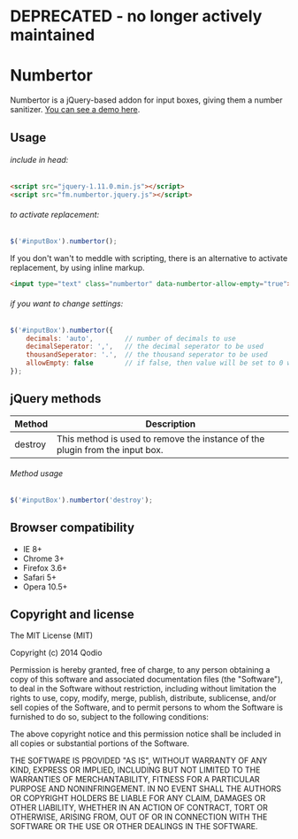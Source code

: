 DEPRECATED - no longer actively maintained
==========================================

Numbertor
=======
Numbertor is a jQuery-based addon for input boxes, giving them a number sanitizer.
[You can see a demo here](http://opensource.qodio.com/numbertor).


Usage
-----
###### include in head:
```html
<script src="jquery-1.11.0.min.js"></script>
<script src="fm.numbertor.jquery.js"></script>
```

###### to activate replacement:
```javascript
$('#inputBox').numbertor();
```
If you don't wan't to meddle with scripting, there is an alternative to activate replacement, by using inline markup. 
```html
<input type="text" class="numbertor" data-numbertor-allow-empty="true">
```

###### if you want to change settings:
```javascript
$('#inputBox').numbertor({
    decimals: 'auto',        // number of decimals to use
    decimalSeperator: ',',   // the decimal seperator to be used
    thousandSeperator: '.',  // the thousand seperator to be used
    allowEmpty: false        // if false, then value will be set to 0 when empty
});
```


jQuery methods
--------------
Method             | Description
------------------ | -----------
destroy            | This method is used to remove the instance of the plugin from the input box.


###### Method usage
```javascript
$('#inputBox').numbertor('destroy');
```


Browser compatibility
---------------------
* IE 8+
* Chrome 3+
* Firefox 3.6+
* Safari 5+
* Opera 10.5+



Copyright and license
---------------------
The MIT License (MIT)

Copyright (c) 2014 Qodio

Permission is hereby granted, free of charge, to any person obtaining a copy of
this software and associated documentation files (the "Software"), to deal in
the Software without restriction, including without limitation the rights to
use, copy, modify, merge, publish, distribute, sublicense, and/or sell copies of
the Software, and to permit persons to whom the Software is furnished to do so,
subject to the following conditions:

The above copyright notice and this permission notice shall be included in all
copies or substantial portions of the Software.

THE SOFTWARE IS PROVIDED "AS IS", WITHOUT WARRANTY OF ANY KIND, EXPRESS OR
IMPLIED, INCLUDING BUT NOT LIMITED TO THE WARRANTIES OF MERCHANTABILITY, FITNESS
FOR A PARTICULAR PURPOSE AND NONINFRINGEMENT. IN NO EVENT SHALL THE AUTHORS OR
COPYRIGHT HOLDERS BE LIABLE FOR ANY CLAIM, DAMAGES OR OTHER LIABILITY, WHETHER
IN AN ACTION OF CONTRACT, TORT OR OTHERWISE, ARISING FROM, OUT OF OR IN
CONNECTION WITH THE SOFTWARE OR THE USE OR OTHER DEALINGS IN THE SOFTWARE.
